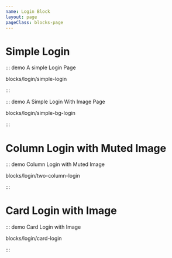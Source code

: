 ```yaml
---
name: Login Block
layout: page
pageClass: blocks-page
---
```


# Simple Login

::: demo A simple Login Page

blocks/login/simple-login

:::

::: demo A Simple Login With Image Page

blocks/login/simple-bg-login

:::

# Column Login with Muted Image

::: demo Column Login with Muted Image

blocks/login/two-column-login

:::

# Card Login with Image

::: demo Card Login with Image

blocks/login/card-login

:::
